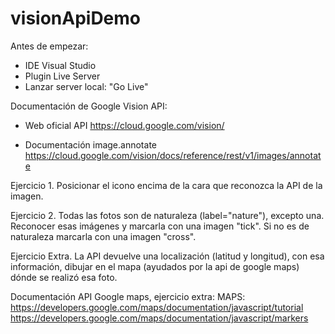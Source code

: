 # visionApiDemo

Antes de empezar:
- IDE Visual Studio 
- Plugin Live Server
- Lanzar server local: "Go Live"

Documentación de Google Vision API:
- Web oficial API
https://cloud.google.com/vision/

- Documentación image.annotate
https://cloud.google.com/vision/docs/reference/rest/v1/images/annotate

Ejercicio 1.
Posicionar el icono encima de la cara que reconozca la API de la imagen.

Ejercicio 2.
Todas las fotos son de naturaleza (label="nature"), excepto una.
Reconocer esas imágenes y marcarla con una imagen "tick".
Si no es de naturaleza marcarla con una imagen "cross".

Ejercicio Extra.
La API devuelve una localización (latitud y longitud), con esa información, dibujar en el mapa (ayudados por la api de google maps) dónde se realizó esa foto.

Documentación API Google maps, ejercicio extra:
MAPS:
https://developers.google.com/maps/documentation/javascript/tutorial
https://developers.google.com/maps/documentation/javascript/markers
